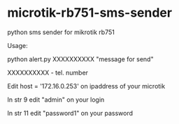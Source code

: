 # microtik-rb751-sms-sender
python sms sender for mikrotik rb751

Usage:

python alert.py XXXXXXXXXX "message for send"

XXXXXXXXXX - tel. number

Edit host = '172.16.0.253' on ipaddress of your microtik

In str 9 edit "admin" on your login

In str 11 edit "password1" on your password
